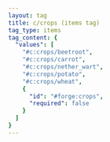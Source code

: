 ```yaml
---
layout: tag
title: c/crops (items tag)
tag_type: items
tag_content: {
  "values": [
    "#c:crops/beetroot",
    "#c:crops/carrot",
    "#c:crops/nether_wart",
    "#c:crops/potato",
    "#c:crops/wheat",
    {
      "id": "#forge:crops",
      "required": false
    }
  ]
}
---
```

